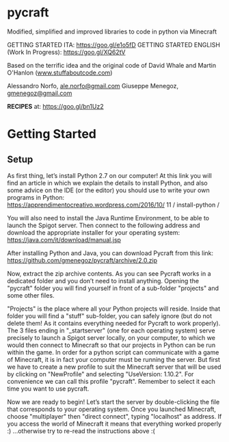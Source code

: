 # pycraft
Modified, simplified and improved libraries to code in python via Minecraft

GETTING STARTED ITA: https://goo.gl/e1o5fD
GETTING STARTED ENGLISH (Work In Progress): https://goo.gl/XQ62tV

Based on the terrific idea and the original code of David Whale and Martin O'Hanlon (www.stuffaboutcode.com)

Alessandro Norfo, ale.norfo@gmail.com
Giuseppe Menegoz, gmenegoz@gmail.com

**RECIPES** at: https://goo.gl/bn1Uz2

# Getting Started
## Setup
As first thing, let’s install Python 2.7 on our computer!
At this link you will find an article in which we explain the details to install Python, and also some advice on the IDE (or the editor) you should use to write your own programs in Python:
https://apprendimentocreativo.wordpress.com/2016/10/ 11 / install-python / 
 
You will also need to install the Java Runtime Environment, to be able to launch the Spigot server. Then connect to the following address and download the appropriate installer for your operating system:
https://java.com/it/download/manual.jsp
 
After installing Python and Java, you can download Pycraft from this link:
https://github.com/gmenegoz/pycraft/archive/2.0.zip 
 
Now, extract the zip archive contents.
As you can see Pycraft works in a dedicated folder and you don’t need to install anything.
Opening the "pycraft" folder you will find yourself in front of a sub-folder "projects" and some other files.

"Projects" is the place where all your Python projects will reside. Inside that folder you will find a "stuff" sub-folder, you can safely ignore (but do not delete them! As it contains everything needed for Pycraft to work properly).
The 3 files ending in "_startserver" (one for each operating system) serve precisely to launch a Spigot server locally, on your computer, to which we would then connect to Minecraft so that our projects in Python can be run within the game. In order for a python script can communicate with a game of Minecraft, it is in fact your computer must be running the server.
But first we have to create a new profile to suit the Minecraft server that will be used by clicking on "NewProfile" and selecting "UseVersion: 1.10.2". For convenience we can call this profile "pycraft". Remember to select it each time you want to use pycraft.

Now we are ready to begin!
Let’s start the server by double-clicking the file that corresponds to your operating system.
Once you launched Minecraft, choose "multiplayer" then "direct connect", typing "localhost" as address.
If you access the world of Minecraft it means that everything worked properly :) ...otherwise try to re-read the instructions above :(
